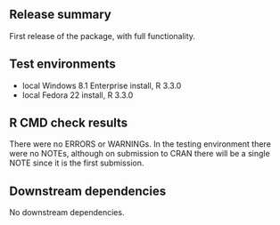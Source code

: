## Release summary

First release of the package, with full functionality.

## Test environments

* local Windows 8.1 Enterprise install, R 3.3.0
* local Fedora 22 install, R 3.3.0

## R CMD check results

There were no ERRORS or WARNINGs. In the testing environment there were no NOTEs, although on submission to CRAN there will be a single NOTE since it is the first submission.

## Downstream dependencies

No downstream dependencies.
